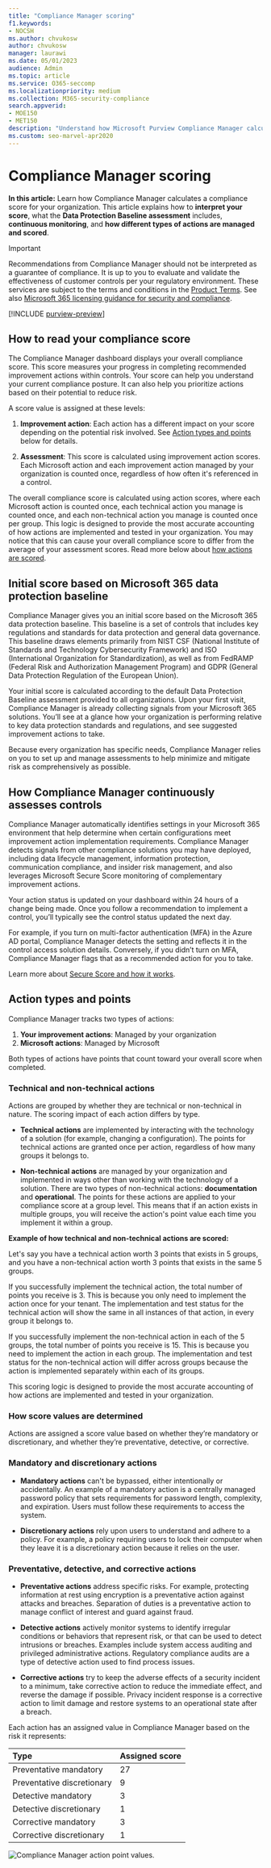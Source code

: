 ```yaml
---
title: "Compliance Manager scoring"
f1.keywords:
- NOCSH
ms.author: chvukosw
author: chvukosw
manager: laurawi
ms.date: 05/01/2023
audience: Admin
ms.topic: article
ms.service: O365-seccomp
ms.localizationpriority: medium
ms.collection: M365-security-compliance
search.appverid: 
- MOE150
- MET150
description: "Understand how Microsoft Purview Compliance Manager calculates a personalized score based on actions taken to address risks and improve your compliance posture."
ms.custom: seo-marvel-apr2020
---
```


# Compliance Manager scoring

**In this article:** Learn how Compliance Manager calculates a compliance score for your organization. This article explains how to **interpret your score**, what the **Data Protection Baseline assessment** includes, **continuous monitoring**, and **how different types of actions are managed and scored**.

> [!IMPORTANT]
> Recommendations from Compliance Manager should not be interpreted as a guarantee of compliance. It is up to you to evaluate and validate the effectiveness of customer controls per your regulatory environment. These services are subject to the terms and conditions in the [Product Terms](https://go.microsoft.com/fwlink/?linkid=2108910). See also [Microsoft 365 licensing guidance for security and compliance](/office365/servicedescriptions/microsoft-365-service-descriptions/microsoft-365-tenantlevel-services-licensing-guidance/microsoft-365-security-compliance-licensing-guidance#microsoft-purview-compliance-manager).

[!INCLUDE [purview-preview](../includes/purview-preview.md)]

## How to read your compliance score

The Compliance Manager dashboard displays your overall compliance score. This score measures your progress in completing recommended improvement actions within controls. Your score can help you understand your current compliance posture. It can also help you prioritize actions based on their potential to reduce risk.

A score value is assigned at these levels:

1. **Improvement action**: Each action has a different impact on your score depending on the potential risk involved. See [Action types and points](#action-types-and-points) below for details.

2. **Assessment**: This score is calculated using improvement action scores. Each Microsoft action and each improvement action managed by your organization is counted once, regardless of how often it's referenced in a control.

The overall compliance score is calculated using action scores, where each Microsoft action is counted once, each technical action you manage is counted once, and each non-technical action you manage is counted once per group. This logic is designed to provide the most accurate accounting of how actions are implemented and tested in your organization. You may notice that this can cause your overall compliance score to differ from the average of your assessment scores. Read more below about [how actions are scored](#action-types-and-points).

## Initial score based on Microsoft 365 data protection baseline
  
Compliance Manager gives you an initial score based on the Microsoft 365 data protection baseline. This baseline is a set of controls that includes key regulations and standards for data protection and general data governance. This baseline draws elements primarily from NIST CSF (National Institute of Standards and Technology Cybersecurity Framework) and ISO (International Organization for Standardization), as well as from FedRAMP (Federal Risk and Authorization Management Program) and GDPR (General Data Protection Regulation of the European Union).

Your initial score is calculated according to the default Data Protection Baseline assessment provided to all organizations. Upon your first visit, Compliance Manager is already collecting signals from your Microsoft 365 solutions. You’ll see at a glance how your organization is performing relative to key data protection standards and regulations, and see suggested improvement actions to take.

Because every organization has specific needs, Compliance Manager relies on you to set up and manage assessments to help minimize and mitigate risk as comprehensively as possible.

## How Compliance Manager continuously assesses controls

Compliance Manager automatically identifies settings in your Microsoft 365 environment that help determine when certain configurations meet improvement action implementation requirements. Compliance Manager detects signals from other compliance solutions you may have deployed, including data lifecycle management, information protection, communication compliance, and insider risk management, and also leverages Microsoft Secure Score monitoring of complementary improvement actions.

Your action status is updated on your dashboard within 24 hours of a change being made. Once you follow a recommendation to implement a control, you’ll typically see the control status updated the next day.

For example, if you turn on multi-factor authentication (MFA) in the Azure AD portal, Compliance Manager detects the setting and reflects it in the control access solution details. Conversely, if you didn’t turn on MFA, Compliance Manager flags that as a recommended action for you to take.

Learn more about [Secure Score and how it works](../security/defender/microsoft-secure-score.md).
  
## Action types and points

Compliance Manager tracks two types of actions:

1. **Your improvement actions**: Managed by your organization
2. **Microsoft actions**: Managed by Microsoft

Both types of actions have points that count toward your overall score when completed.

### Technical and non-technical actions

Actions are grouped by whether they are technical or non-technical in nature. The scoring impact of each action differs by type.

- **Technical actions** are implemented by interacting with the technology of a solution (for example, changing a configuration). The points for technical actions are granted once per action, regardless of how many groups it belongs to.

- **Non-technical actions** are managed by your organization and implemented in ways other than working with the technology of a solution. There are two types of non-technical actions: **documentation** and **operational**. The points for these actions are applied to your compliance score at a group level. This means that if an action exists in multiple groups, you will receive the action's point value each time you implement it within a group.

**Example of how technical and non-technical actions are scored:**

Let's say you have a technical action worth 3 points that exists in 5 groups, and you have a non-technical action worth 3 points that exists in the same 5 groups.

If you successfully implement the technical action, the total number of points you receive is 3. This is because you only need to implement the action once for your tenant. The implementation and test status for the technical action will show the same in all instances of that action, in every group it belongs to.

If you successfully implement the non-technical action in each of the 5 groups, the total number of points you receive is 15. This is because you need to implement the action in each group. The implementation and test status for the non-technical action will differ across groups because the action is implemented separately within each of its groups.

This scoring logic is designed to provide the most accurate accounting of how actions are implemented and tested in your organization.

### How score values are determined

Actions are assigned a score value based on whether they’re mandatory or discretionary, and whether they’re preventative, detective, or corrective.

### Mandatory and discretionary actions

- **Mandatory actions** can't be bypassed, either intentionally or accidentally. An example of a mandatory action is a centrally managed password policy that sets requirements for password length, complexity, and expiration. Users must follow these requirements to access the system.
  
- **Discretionary actions** rely upon users to understand and adhere to a policy. For example, a policy requiring users to lock their computer when they leave it is a discretionary action because it relies on the user.
  
### Preventative, detective, and corrective actions
  
- **Preventative actions** address specific risks. For example, protecting information at rest using encryption is a preventative action against attacks and breaches. Separation of duties is a preventative action to manage conflict of interest and guard against fraud.
  
- **Detective actions** actively monitor systems to identify irregular conditions or behaviors that represent risk, or that can be used to detect intrusions or breaches. Examples include system access auditing and privileged administrative actions. Regulatory compliance audits are a type of detective action used to find process issues.
  
- **Corrective actions** try to keep the adverse effects of a security incident to a minimum, take corrective action to reduce the immediate effect, and reverse the damage if possible. Privacy incident response is a corrective action to limit damage and restore systems to an operational state after a breach.
  
Each action has an assigned value in Compliance Manager based on the risk it represents:

|**Type**|**Assigned score**|
|:-----|:-----|
| Preventative mandatory | 27 |
| Preventative discretionary | 9 |
| Detective mandatory | 3 |
| Detective discretionary | 1 |
| Corrective mandatory | 3 |
| Corrective discretionary | 1 |
  
![Compliance Manager action point values.](../media/compliance-score-action-scoring.png "Compliance Manager action point values")
